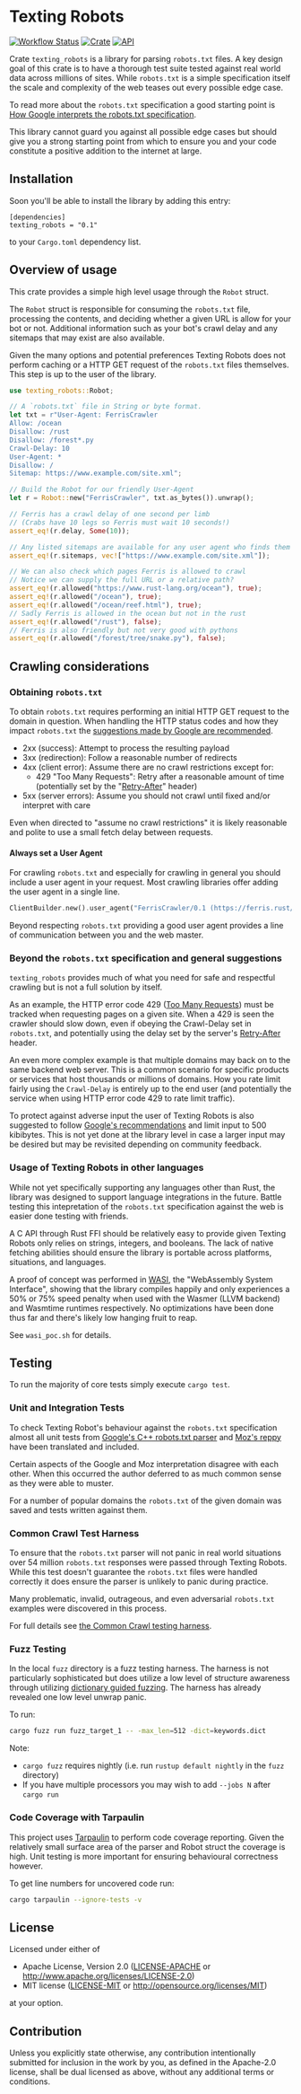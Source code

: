 # Texting Robots

[![Workflow Status](https://github.com/Smerity/texting_robots/workflows/ci/badge.svg)](https://github.com/Smerity/texting_robots/actions?query=ci)
[![Crate](https://img.shields.io/crates/v/texting_robots.svg)](https://crates.io/crates/texting_robots)
[![API](https://docs.rs/rand/badge.svg)](https://docs.rs/texting_robots/)

Crate `texting_robots` is a library for parsing `robots.txt` files.
A key design goal of this crate is to have a thorough test suite tested
against real world data across millions of sites. While `robots.txt` is a
simple specification itself the scale and complexity of the web teases out
every possible edge case.

To read more about the `robots.txt` specification a good starting point is
[How Google interprets the robots.txt specification][google-spec].

This library cannot guard you against all possible edge cases but should
give you a strong starting point from which to ensure you and your code
constitute a positive addition to the internet at large.

[google-spec]: https://developers.google.com/search/docs/advanced/robots/robots_txt

## Installation

Soon you'll be able to install the library by adding this entry:

```plain
[dependencies]
texting_robots = "0.1"
```

to your `Cargo.toml` dependency list.

## Overview of usage

This crate provides a simple high level usage through the `Robot` struct.

The `Robot` struct is responsible for consuming the `robots.txt` file,
processing the contents, and deciding whether a given URL is allow for
your bot or not. Additional information such as your bot's crawl delay
and any sitemaps that may exist are also available.

Given the many options and potential preferences Texting Robots does not
perform caching or a HTTP GET request of the `robots.txt` files themselves.
This step is up to the user of the library.

```rust
use texting_robots::Robot;

// A `robots.txt` file in String or byte format.
let txt = r"User-Agent: FerrisCrawler
Allow: /ocean
Disallow: /rust
Disallow: /forest*.py
Crawl-Delay: 10
User-Agent: *
Disallow: /
Sitemap: https://www.example.com/site.xml";

// Build the Robot for our friendly User-Agent
let r = Robot::new("FerrisCrawler", txt.as_bytes()).unwrap();

// Ferris has a crawl delay of one second per limb
// (Crabs have 10 legs so Ferris must wait 10 seconds!)
assert_eq!(r.delay, Some(10));

// Any listed sitemaps are available for any user agent who finds them
assert_eq!(r.sitemaps, vec!["https://www.example.com/site.xml"]);

// We can also check which pages Ferris is allowed to crawl
// Notice we can supply the full URL or a relative path?
assert_eq!(r.allowed("https://www.rust-lang.org/ocean"), true);
assert_eq!(r.allowed("/ocean"), true);
assert_eq!(r.allowed("/ocean/reef.html"), true);
// Sadly Ferris is allowed in the ocean but not in the rust
assert_eq!(r.allowed("/rust"), false);
// Ferris is also friendly but not very good with pythons
assert_eq!(r.allowed("/forest/tree/snake.py"), false);
```

## Crawling considerations

### Obtaining `robots.txt`

To obtain `robots.txt` requires performing an initial HTTP GET request to the
domain in question. When handling the HTTP status codes and how they impact `robots.txt`
the [suggestions made by Google are recommended][google-spec].

- 2xx (success): Attempt to process the resulting payload
- 3xx (redirection): Follow a reasonable number of redirects
- 4xx (client error): Assume there are no crawl restrictions except for:
  - 429 "Too Many Requests": Retry after a reasonable amount of time
  (potentially set by the "[Retry-After](mozilla-ra)" header)
- 5xx (server errors): Assume you should not crawl until fixed and/or interpret with care

Even when directed to "assume no crawl restrictions" it is likely reasonable and
polite to use a small fetch delay between requests.

#### Always set a User Agent

For crawling `robots.txt` and especially for crawling in general you should
include a user agent in your request. Most crawling libraries offer adding the
user agent in a single line.

```rust
ClientBuilder.new().user_agent("FerrisCrawler/0.1 (https://ferris.rust/about-this-robot)")...
```

Beyond respecting `robots.txt` providing a good user agent provides a line of
communication between you and the web master.

### Beyond the `robots.txt` specification and general suggestions

`texting_robots` provides much of what you need for safe and respectful
crawling but is not a full solution by itself.

As an example, the HTTP error code 429 ([Too Many Requests][mozilla-tmr]) must be
tracked when requesting pages on a given site. When a 429 is seen the crawler
should slow down, even if obeying the Crawl-Delay set in `robots.txt`, and
potentially using the delay set by the server's [Retry-After][mozilla-ra] header.

An even more complex example is that multiple domains may back on to the same
backend web server. This is a common scenario for specific products or services
that host thousands or millions of domains. How you rate limit fairly using the
`Crawl-Delay` is entirely up to the end user (and potentially the service when
using HTTP error code 429 to rate limit traffic).

To protect against adverse input the user of Texting Robots is also suggested to
follow [Google's recommendations][google-spec] and limit input to 500 kibibytes.
This is not yet done at the library level in case a larger input may be desired
but may be revisited depending on community feedback.

[mozilla-tmr]: https://developer.mozilla.org/en-US/docs/Web/HTTP/Status/429
[mozilla-ra]: https://developer.mozilla.org/en-US/docs/Web/HTTP/Headers/Retry-After

### Usage of Texting Robots in other languages

While not yet specifically supporting any languages other than Rust, the
library was designed to support language integrations in the future. Battle
testing this intepretation of the `robots.txt` specification against the web is
easier done testing with friends.

A C API through Rust FFI should be relatively easy to provide given Texting Robots
only relies on strings, integers, and booleans. The lack of native fetching abilities
should ensure the library is portable across platforms, situations, and languages.

A proof of concept was performed in [WASI][wasi], the "WebAssembly System Interface",
showing that the library compiles happily and only experiences a 50% or 75% speed penalty
when used with the Wasmer (LLVM backend) and Wasmtime runtimes respectively. No
optimizations have been done thus far and there's likely low hanging fruit to reap.

See `wasi_poc.sh` for details.

[wasi]: https://wasi.dev/

## Testing

To run the majority of core tests simply execute `cargo test`.

### Unit and Integration Tests

To check Texting Robot's behaviour against the `robots.txt` specification
almost all unit tests from [Google's C++ robots.txt parser][google-cpp] and
[Moz's reppy][moz-reppy] have been translated and included.

Certain aspects of the Google and Moz interpretation disagree with each other.
When this occurred the author deferred to as much common sense as they
were able to muster.

For a number of popular domains the `robots.txt` of the given domain was
saved and tests written against them.

[google-cpp]: https://github.com/google/robotstxt
[moz-reppy]: https://github.com/seomoz/reppy

### Common Crawl Test Harness

To ensure that the `robots.txt` parser will not panic in real world situations
over 54 million `robots.txt` responses were passed through Texting Robots.
While this test doesn't guarantee the `robots.txt` files were handled correctly
it does ensure the parser is unlikely to panic during practice.

Many problematic, invalid, outrageous, and even adversarial `robots.txt`
examples were discovered in this process.

For full details see [the Common Crawl testing harness][cc-test].

[cc-test]: https://github.com/Smerity/texting_robots_cc_test

### Fuzz Testing

In the local `fuzz` directory is a fuzz testing harness. The harness is not
particularly sophisticated but does utilize a low level of structure awareness
through utilizing [dictionary guided fuzzing][dgf]. The harness has already
revealed one low level unwrap panic.

To run:

```bash
cargo fuzz run fuzz_target_1 -- -max_len=512 -dict=keywords.dict
```

Note:

- `cargo fuzz` requires nightly (i.e. run `rustup default nightly` in the `fuzz` directory)
- If you have multiple processors you may wish to add `--jobs N` after `cargo run`

[dgf]: https://llvm.org/docs/LibFuzzer.html#dictionaries

### Code Coverage with Tarpaulin

This project uses [Tarpaulin](https://github.com/xd009642/tarpaulin) to perform
code coverage reporting. Given the relatively small surface area of the parser
and Robot struct the coverage is high. Unit testing is more important for ensuring
behavioural correctness however.

To get line numbers for uncovered code run:

```bash
cargo tarpaulin --ignore-tests -v
```


## License

Licensed under either of

 * Apache License, Version 2.0
   ([LICENSE-APACHE](LICENSE-APACHE) or http://www.apache.org/licenses/LICENSE-2.0)
 * MIT license
   ([LICENSE-MIT](LICENSE-MIT) or http://opensource.org/licenses/MIT)

at your option.

## Contribution

Unless you explicitly state otherwise, any contribution intentionally submitted
for inclusion in the work by you, as defined in the Apache-2.0 license, shall be
dual licensed as above, without any additional terms or conditions.

